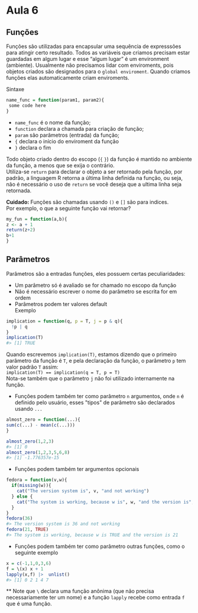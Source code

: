 

# Aula 6

## Funções
Funções são utilizadas para encapsular uma sequência de expresssões para atingir certo resultado.
Todos as variáveis que criamos precisam estar guardadas em algum lugar e
esse “algum lugar” é um environment (ambiente). Usualmente não
precisamos lidar com enviroments, pois objetos criados são designados
para o `global enviroment`. Quando criamos funções elas automaticamente
criam enviroments.

Sintaxe

``` r
name_func = function(param1, param2){
 some code here
}
```

-   `name_func` é o nome da função;
-   `function` declara a chamada para criação de função;
-   `param` são parâmetros (entrada) da função;
-   `{` declara o início do enviroment da função  
-   `}` declara o fim

Todo objeto criado dentro do escopo (`{` `}`) da função é mantido no ambiente da
função, a menos que se exija o contrário.  
Utiliza-se `return` para declarar o objeto a ser retornado pela função,
por padrão, a linguagem R retorna a última linha definida na função, ou
seja, não é necessário o uso de `return` se você deseja que a ultima
linha seja retornada.

**Cuidado:** Funções são chamadas usando `()` e  `[]` são para indices.  
Por exemplo, o que a seguinte função vai retornar?

``` r
my_fun = function(a,b){
z <- a + 1
return(z+2)
b+1
}
```
## Parâmetros

Parâmetros são a entradas funções, eles possuem certas peculiaridades:

* Um parâmetro só é avaliado se for chamado no escopo da função
* Não é necessário escrever o nome do parâmetro se escrita for em  ordem  
* Parâmetros podem ter valores default  
Exemplo
```r
implication = function(q, p = T, j = p & q){
  !p | q
}
implication(T)
#> [1] TRUE
```
Quando escrevemos `implication(T)`, estamos dizendo que o primeiro parâmetro da função é `T`, e pela declaração da função, o parâmetro  `p` tem valor padrão `T` assim:  
  `implication(T) == implication(q = T, p = T)`  
Nota-se também que o parâmetro `j` não foi utilizado internamente na função.

* Funções podem também ter como parâmetro `n` argumentos, onde `n` é definido pelo usuário, esses "tipos" de parâmetro são declarados usando `...`

```r
almost_zero = function(...){
sum(c(...) - mean(c(...)))
}

almost_zero(1,2,3)
#> [1] 0
almost_zero(1,2,3,5,6,8)
#> [1] -1.776357e-15
```
* Funções podem também ter argumentos opcionais
```r
fedora = function(v,w){
  if(missing(w)){
    cat("The version system is", v, "and not working")
  } else {
    cat("The system is working, because w is", w, "and the version is", v)
  }
}
fedora(36)
#> The version system is 36 and not working
fedora(21, TRUE)
#> The system is working, because w is TRUE and the version is 21

```
* Funções podem também ter como parâmetro outras funções, como o seguinte exemplo

```r
x = c(-1,1,0,3,6)
f = \(x) x + 1
lapply(x,f) |>  unlist()
#> [1] 0 2 1 4 7
```

** Note que `\` declara uma função anônima (que não precisa necessariamente ter um nome) e a função `lapply` recebe como entrada `f` que é uma função.


